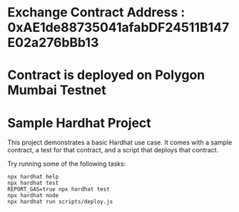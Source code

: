 # Exchange Contract Address : 0xAE1de88735041afabDF24511B147E02a276bBb13
# Contract is deployed on Polygon Mumbai Testnet




# Sample Hardhat Project

This project demonstrates a basic Hardhat use case. It comes with a sample contract, a test for that contract, and a script that deploys that contract.

Try running some of the following tasks:

```shell
npx hardhat help
npx hardhat test
REPORT_GAS=true npx hardhat test
npx hardhat node
npx hardhat run scripts/deploy.js
```
